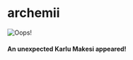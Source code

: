 # archemii

![Oops!](https://www.miicharacters.com/miis/thumb/17599_karlmarx.jpg)
#### An unexpected Karlu Makesi appeared!
